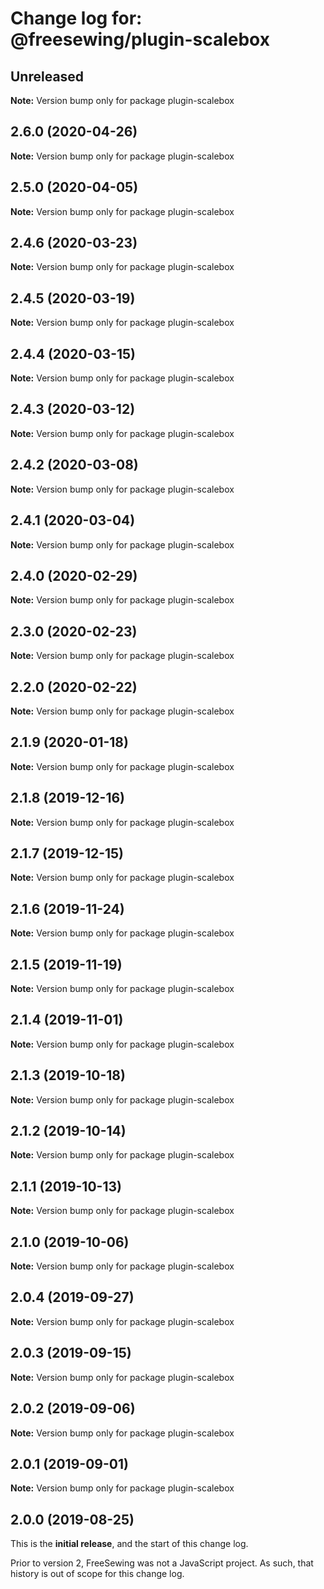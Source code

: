 # Change log for: @freesewing/plugin-scalebox

## Unreleased

**Note:** Version bump only for package plugin-scalebox

## 2.6.0 (2020-04-26)

**Note:** Version bump only for package plugin-scalebox

## 2.5.0 (2020-04-05)

**Note:** Version bump only for package plugin-scalebox

## 2.4.6 (2020-03-23)

**Note:** Version bump only for package plugin-scalebox

## 2.4.5 (2020-03-19)

**Note:** Version bump only for package plugin-scalebox

## 2.4.4 (2020-03-15)

**Note:** Version bump only for package plugin-scalebox

## 2.4.3 (2020-03-12)

**Note:** Version bump only for package plugin-scalebox

## 2.4.2 (2020-03-08)

**Note:** Version bump only for package plugin-scalebox

## 2.4.1 (2020-03-04)

**Note:** Version bump only for package plugin-scalebox

## 2.4.0 (2020-02-29)

**Note:** Version bump only for package plugin-scalebox

## 2.3.0 (2020-02-23)

**Note:** Version bump only for package plugin-scalebox

## 2.2.0 (2020-02-22)

**Note:** Version bump only for package plugin-scalebox

## 2.1.9 (2020-01-18)

**Note:** Version bump only for package plugin-scalebox

## 2.1.8 (2019-12-16)

**Note:** Version bump only for package plugin-scalebox

## 2.1.7 (2019-12-15)

**Note:** Version bump only for package plugin-scalebox

## 2.1.6 (2019-11-24)

**Note:** Version bump only for package plugin-scalebox

## 2.1.5 (2019-11-19)

**Note:** Version bump only for package plugin-scalebox

## 2.1.4 (2019-11-01)

**Note:** Version bump only for package plugin-scalebox

## 2.1.3 (2019-10-18)

**Note:** Version bump only for package plugin-scalebox

## 2.1.2 (2019-10-14)

**Note:** Version bump only for package plugin-scalebox

## 2.1.1 (2019-10-13)

**Note:** Version bump only for package plugin-scalebox

## 2.1.0 (2019-10-06)

**Note:** Version bump only for package plugin-scalebox

## 2.0.4 (2019-09-27)

**Note:** Version bump only for package plugin-scalebox

## 2.0.3 (2019-09-15)

**Note:** Version bump only for package plugin-scalebox

## 2.0.2 (2019-09-06)

**Note:** Version bump only for package plugin-scalebox

## 2.0.1 (2019-09-01)

**Note:** Version bump only for package plugin-scalebox

## 2.0.0 (2019-08-25)

This is the **initial release**, and the start of this change log.

Prior to version 2, FreeSewing was not a JavaScript project.
As such, that history is out of scope for this change log.
